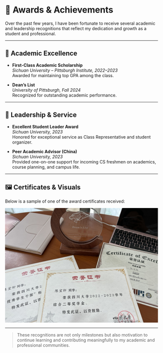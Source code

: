 # 🏅 Awards & Achievements

Over the past few years, I have been fortunate to receive several academic and leadership recognitions that reflect my dedication and growth as a student and professional.

---

## 📘 Academic Excellence

- **First-Class Academic Scholarship**  
  *Sichuan University – Pittsburgh Institute, 2022–2023*  
  Awarded for maintaining top GPA among the class.

- **Dean’s List**  
  *University of Pittsburgh, Fall 2024*  
  Recognized for outstanding academic performance.

---

## 🌟 Leadership & Service

- **Excellent Student Leader Award**  
  *Sichuan University, 2023*  
  Honored for exceptional service as Class Representative and student organizer.

- **Peer Academic Advisor (China)**  
  *Sichuan University, 2023*  
  Provided one-on-one support for incoming CS freshmen on academics, course planning, and campus life.

---

## 🖼️ Certificates & Visuals

Below is a sample of one of the award certificates received:

![Award Certificate](awards.jpg)

---

> These recognitions are not only milestones but also motivation to continue learning and contributing meaningfully to my academic and professional communities.
